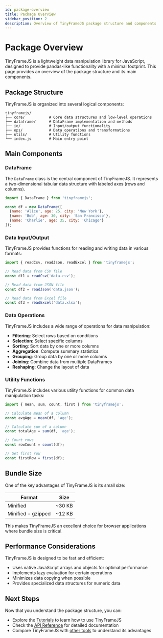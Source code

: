 ```yaml
---
id: package-overview
title: Package Overview
sidebar_position: 2
description: Overview of TinyFrameJS package structure and components
---
```


# Package Overview

TinyFrameJS is a lightweight data manipulation library for JavaScript, designed to provide pandas-like functionality with a minimal footprint. This page provides an overview of the package structure and its main components.

## Package Structure

TinyFrameJS is organized into several logical components:

```
tinyframejs/
├── core/           # Core data structures and low-level operations
├── dataframe/      # DataFrame implementation and methods
├── io/             # Input/output functionality
├── ops/            # Data operations and transformations
├── utils/          # Utility functions
└── index.js        # Main entry point
```

## Main Components

### DataFrame

The `DataFrame` class is the central component of TinyFrameJS. It represents a two-dimensional tabular data structure with labeled axes (rows and columns).

```js
import { DataFrame } from 'tinyframejs';

const df = new DataFrame([
  {name: 'Alice', age: 25, city: 'New York'},
  {name: 'Bob', age: 30, city: 'San Francisco'},
  {name: 'Charlie', age: 35, city: 'Chicago'}
]);
```

### Data Input/Output

TinyFrameJS provides functions for reading and writing data in various formats:

```js
import { readCsv, readJson, readExcel } from 'tinyframejs';

// Read data from CSV file
const df1 = readCsv('data.csv');

// Read data from JSON file
const df2 = readJson('data.json');

// Read data from Excel file
const df3 = readExcel('data.xlsx');
```

### Data Operations

TinyFrameJS includes a wide range of operations for data manipulation:

- **Filtering**: Select rows based on conditions
- **Selection**: Select specific columns
- **Sorting**: Sort data by one or more columns
- **Aggregation**: Compute summary statistics
- **Grouping**: Group data by one or more columns
- **Joining**: Combine data from multiple DataFrames
- **Reshaping**: Change the layout of data

### Utility Functions

TinyFrameJS includes various utility functions for common data manipulation tasks:

```js
import { mean, sum, count, first } from 'tinyframejs';

// Calculate mean of a column
const avgAge = mean(df, 'age');

// Calculate sum of a column
const totalAge = sum(df, 'age');

// Count rows
const rowCount = count(df);

// Get first row
const firstRow = first(df);
```

## Bundle Size

One of the key advantages of TinyFrameJS is its small size:

| Format | Size |
|--------|------|
| Minified | ~30 KB |
| Minified + gzipped | ~12 KB |

This makes TinyFrameJS an excellent choice for browser applications where bundle size is critical.

## Performance Considerations

TinyFrameJS is designed to be fast and efficient:

- Uses native JavaScript arrays and objects for optimal performance
- Implements lazy evaluation for certain operations
- Minimizes data copying when possible
- Provides specialized data structures for numeric data

## Next Steps

Now that you understand the package structure, you can:

- Explore the [Tutorials](./tutorials/dataframe-basics) to learn how to use TinyFrameJS
- Check the [API Reference](/docs/api/README) for detailed documentation
- Compare TinyFrameJS with [other tools](./comparison/other-js-libraries) to understand its advantages
